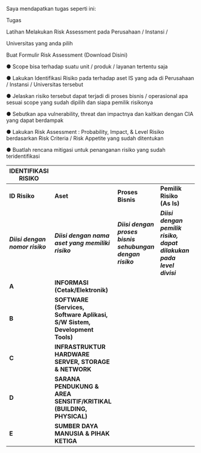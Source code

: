 Saya mendapatkan tugas seperti ini:

Tugas

Latihan Melakukan Risk Assessment pada Perusahaan / Instansi /

Universitas yang anda pilih

Buat Formulir Risk Assessment (Download Disini)

● Scope bisa terhadap suatu unit / produk / layanan tertentu saja

● Lakukan Identifikasi Risiko pada terhadap aset IS yang ada di Perusahaan / Instansi / Universitas tersebut

● Jelaskan risiko tersebut dapat terjadi di proses bisnis / operasional apa sesuai scope yang sudah dipilih dan siapa pemilik risikonya

● Sebutkan apa vulnerability, threat dan impactnya dan kaitkan dengan CIA yang dapat berdampak

● Lakukan Risk Assessment : Probability, Impact, & Level Risiko berdasarkan Risk Criteria / Risk Appetite yang sudah ditentukan

● Buatlah rencana mitigasi untuk penanganan risiko yang sudah teridentifikasi

| **IDENTIFIKASI RISIKO**         |                                                                           |                                                           |                                                                      |                                    | **ANALISIS RISIKO**                 |                                  | **TIPE RISIKO**                                                                            | **RISK ASSESSMENT**                  |                                 |                                        | **PENANGANAN RISIKO**                                                                            |                                                                  |                                                                         |                                                                       | **PEMANTAUAN RISIKO**                                 |                                                                  |                                                             |                                               |                                                                        |
| ------------------------------- | ------------------------------------------------------------------------- | --------------------------------------------------------- | -------------------------------------------------------------------- | ---------------------------------- | ----------------------------------- | -------------------------------- | ------------------------------------------------------------------------------------------ | ------------------------------------ | ------------------------------- | -------------------------------------- | ------------------------------------------------------------------------------------------------ | ---------------------------------------------------------------- | ----------------------------------------------------------------------- | --------------------------------------------------------------------- | ----------------------------------------------------- | ---------------------------------------------------------------- | ----------------------------------------------------------- | --------------------------------------------- | ---------------------------------------------------------------------- |
| **ID Risiko**                   | **Aset**                                                                  | **Proses Bisnis**                                         | **Pemilik Risiko (As Is)**                                           | **Vulnerability**                  | **Threat**                          | **Impact**                       | **Kategori Risiko**                                                                        | **Kemungkinan  <br>(As-Is)**         | **Dampak  <br>(As-Is)**         | **Level Risiko**                       | **Kontrol Mitigasi**                                                                             | **Strategi Mitigasi**                                            | **Rencana Mitigasi**                                                    | **Tenggat**                                                           | **Realisasi Mitigasi**                                | **Kemungkinan**                                                  | **Dampak**                                                  | **Risiko Residual**                           | **Diterima/Ditransfer**                                                |
| **_Diisi dengan nomor risiko_** | **_Diisi dengan nama aset yang memiliki risiko_**                         | **_Diisi dengan proses bisnis sehubungan dengan risiko_** | **_Diisi dengan pemilik risiko, dapat dilakukan pada level divisi_** | **_Diisi dengan penyebab risiko_** | **_Diisi dengan peristiwa risiko_** | **_Diisi dengan dampak risiko_** | **_Kategori terkait Confidentiallity, Integrity, dan Availability terkait dampak risiko_** | **_Diisi dengan nilai Kemungkinan_** | **_Diisi dengan nilai Dampak_** | **_Hasil nilai Dampak x Kemungkinan_** | **_Diisi dengan apakah risiko diterima atau dikendalikan berdasarkan risk acceptence criteria_** | **_Diisi jika diterima dilakukan dengan strategi mitigasi apa_** | **_Diisi dengan metode pengendalian risiko agar risiko bisa diterima_** | **_Diisi dengan perkiraan penyelesaian pelaksanaan mitigasi risiko_** | **_Diisi dengan status pelaksanaan mitigasi risiko_** | **_Diisi dengan nilai Kemungkinan setelah risiko dikendalikan_** | **_Diisi dengan nilai Dampak setelah risiko dikendalikan_** | **_Nilai akhir risiko setelah dikendalikan_** | **_Diisi dengan status akhir apakah risiko diterima atau ditransfer_** |
| **A**                           | **INFORMASI (Cetak/Elektronik)**                                          |                                                           |                                                                      |                                    |                                     |                                  |                                                                                            |                                      |                                 |                                        |                                                                                                  |                                                                  |                                                                         |                                                                       |                                                       |                                                                  |                                                             |                                               |                                                                        |
| **B**                           | **SOFTWARE (Services, Software Aplikasi, S/W Sistem, Development Tools)** |                                                           |                                                                      |                                    |                                     |                                  |                                                                                            |                                      |                                 |                                        |                                                                                                  |                                                                  |                                                                         |                                                                       |                                                       |                                                                  |                                                             |                                               |                                                                        |
| **C**                           | **INFRASTRUKTUR HARDWARE SERVER, STORAGE & NETWORK**                      |                                                           |                                                                      |                                    |                                     |                                  |                                                                                            |                                      |                                 |                                        |                                                                                                  |                                                                  |                                                                         |                                                                       |                                                       |                                                                  |                                                             |                                               |                                                                        |
| **D**                           | **SARANA PENDUKUNG & AREA SENSITIF/KRITIKAL (BUILDING, PHYSICAL)**        |                                                           |                                                                      |                                    |                                     |                                  |                                                                                            |                                      |                                 |                                        |                                                                                                  |                                                                  |                                                                         |                                                                       |                                                       |                                                                  |                                                             |                                               |                                                                        |
| **E**                           | **SUMBER DAYA MANUSIA & PIHAK KETIGA**                                    |                                                           |                                                                      |                                    |                                     |                                  |                                                                                            |                                      |                                 |                                        |                                                                                                  |                                                                  |                                                                         |                                                                       |                                                       |                                                                  |                                                             |                                               |                                                                        |
